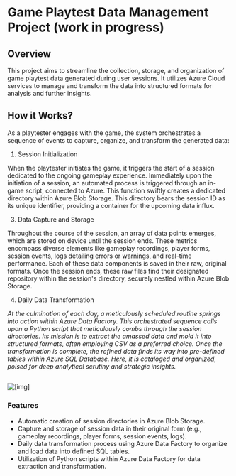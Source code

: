 # Game Playtest Data Management Project (work in progress)

## Overview

This project aims to streamline the collection, storage, and organization of game playtest data generated during user sessions. It utilizes Azure Cloud services to manage and transform the data into structured formats for analysis and further insights.

## How it Works?

As a playtester engages with the game, the system orchestrates a sequence of events to capture, organize, and transform the generated data:

1. Session Initialization

When the playtester initiates the game, it triggers the start of a session dedicated to the ongoing gameplay experience. Immediately upon the initiation of a session, an automated process is triggered through an in-game script, connected to Azure. This function swiftly creates a dedicated directory within Azure Blob Storage. This directory bears the session ID as its unique identifier, providing a container for the upcoming data influx.

3. Data Capture and Storage

Throughout the course of the session, an array of data points emerges, which are stored on device until the session ends. These metrics encompass diverse elements like gameplay recordings, player forms, session events, logs detailing errors or warnings, and real-time performance. Each of these data components is saved in their raw, original formats. Once the session ends, these raw files find their designated repository within the session's directory, securely nestled within Azure Blob Storage.

4. Daily Data Transformation
   
*At the culmination of each day, a meticulously scheduled routine springs into action within Azure Data Factory. This orchestrated sequence calls upon a Python script that meticulously combs through the session directories. Its mission is to extract the amassed data and mold it into structured formats, often employing CSV as a preferred choice. Once the transformation is complete, the refined data finds its way into pre-defined tables within Azure SQL Database. Here, it is cataloged and organized, poised for deep analytical scrutiny and strategic insights.*

## 

![[img]](https://github.com/MichalMSlusarski/Playtest-data-processing/blob/c1062aa860ce9343def93acdebcb7b638623b32d/process_simplified.png)

### Features

- Automatic creation of session directories in Azure Blob Storage.
- Capture and storage of session data in their original form (e.g., gameplay recordings, player forms, session events, logs).
- Daily data transformation process using Azure Data Factory to organize and load data into defined SQL tables.
- Utilization of Python scripts within Azure Data Factory for data extraction and transformation.

